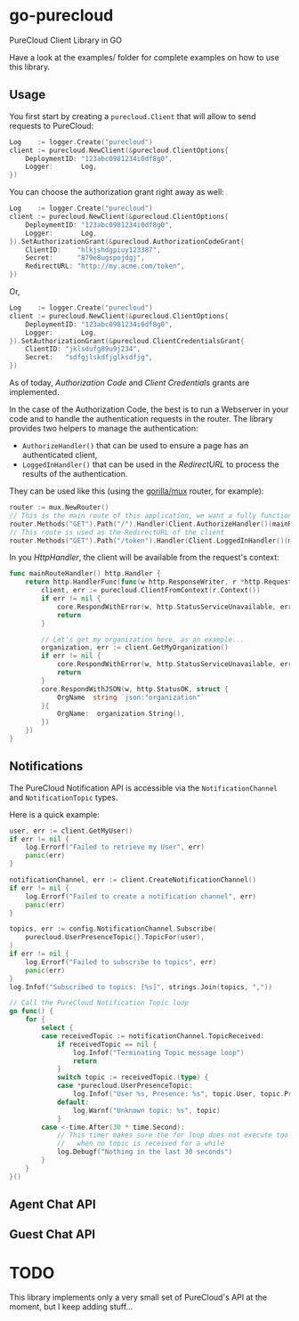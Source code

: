 # go-purecloud

PureCloud Client Library in GO

Have a look at the examples/ folder for complete examples on how to use this library.

## Usage


You first start by creating a `purecloud.Client` that will allow to send requests to PureCloud:  
```go
Log    := logger.Create("purecloud")
client := purecloud.NewClient(&purecloud.ClientOptions{
	DeploymentID: "123abc0981234i0df8g0",
	Logger:       Log,
})
```

You can choose the authorization grant right away as well:  
```go
Log    := logger.Create("purecloud")
client := purecloud.NewClient(&purecloud.ClientOptions{
	DeploymentID: "123abc0981234i0df8g0",
	Logger:       Log,
}).SetAuthorizationGrant(&purecloud.AuthorizationCodeGrant{
	ClientID:    "hlkjshdgpiuy123387",
	Secret:      "879e8ugspojdgj",
	RedirectURL: "http://my.acme.com/token",
})
```

Or,  
```go
Log    := logger.Create("purecloud")
client := purecloud.NewClient(&purecloud.ClientOptions{
	DeploymentID: "123abc0981234i0df8g0",
	Logger:       Log,
}).SetAuthorizationGrant(&purecloud.ClientCredentialsGrant{
	ClientID: "jklsdufg89u9j234",
	Secret:   "sdfgjlskdfjglksdfjg",
})
```

As of today, *Authorization Code* and *Client Credentials* grants are implemented.

In the case of the Authorization Code, the best is to run a Webserver in your code and to handle the authentication requests in the router. The library provides two helpers to manage the authentication:

- `AuthorizeHandler()` that can be used to ensure a page has an authenticated client,
- `LoggedInHandler()` that can be used in the *RedirectURL* to process the results of the authentication.

They can be used like this (using the [gorilla/mux](https://github.com/gorilla/mux) router, for example):  
```go
router := mux.NewRouter()
// This is the main route of this application, we want a fully functional purecloud.Client
router.Methods("GET").Path("/").Handler(Client.AuthorizeHandler()(mainRouteHandler()))
// This route is used as the RedirectURL of the client
router.Methods("GET").Path("/token").Handler(Client.LoggedInHandler()(myhandler()))
```

In you *HttpHandler*, the client will be available from the request's context:  
```go
func mainRouteHandler() http.Handler {
	return http.HandlerFunc(func(w http.ResponseWriter, r *http.Request) {
		client, err := purecloud.ClientFromContext(r.Context())
		if err != nil {
			core.RespondWithError(w, http.StatusServiceUnavailable, err)
			return
		}

		// Let's get my organization here, as an example...
		organization, err := client.GetMyOrganization()
		if err != nil {
			core.RespondWithError(w, http.StatusServiceUnavailable, err)
			return
		}
		core.RespondWithJSON(w, http.StatusOK, struct {
			OrgName  string `json:"organization"`
		}{
			OrgName:  organization.String(),
		})
	})
}
```

## Notifications

The PureCloud Notification API is accessible via the `NotificationChannel` and `NotificationTopic` types.

Here is a quick example:  
```go
user, err := client.GetMyUser()
if err != nil {
	log.Errorf("Failed to retrieve my User", err)
	panic(err)
}

notificationChannel, err := client.CreateNotificationChannel()
if err != nil {
	log.Errorf("Failed to create a notification channel", err)
	panic(err)
}

topics, err := config.NotificationChannel.Subscribe(
	purecloud.UserPresenceTopic{}.TopicFor(user),
)
if err != nil {
	log.Errorf("Failed to subscribe to topics", err)
	panic(err)
}
log.Infof("Subscribed to topics: [%s]", strings.Join(topics, ","))

// Call the PureCloud Notification Topic loop
go func() {
	for {
		select {
		case receivedTopic := notificationChannel.TopicReceived:
			if receivedTopic == nil {
				log.Infof("Terminating Topic message loop")
				return
			}
			switch topic := receivedTopic.(type) {
			case *purecloud.UserPresenceTopic:
				log.Infof("User %s, Presence: %s", topic.User, topic.Presence)
			default:
				log.Warnf("Unknown topic: %s", topic)
			}
		case <-time.After(30 * time.Second):
			// This timer makes sure the for loop does not execute too quickly 
			//   when no topic is received for a while
			log.Debugf("Nothing in the last 30 seconds")
		}
	}
}()
```

## Agent Chat API

## Guest Chat API

# TODO

This library implements only a very small set of PureCloud's API at the moment, but I keep adding stuff...